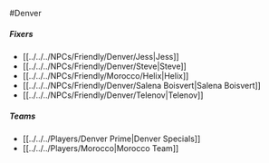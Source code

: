 #Denver
##### Fixers
- [[../../../NPCs/Friendly/Denver/Jess|Jess]]
- [[../../../NPCs/Friendly/Denver/Steve|Steve]]
- [[../../../NPCs/Friendly/Morocco/Helix|Helix]]
- [[../../../NPCs/Friendly/Denver/Salena Boisvert|Salena Boisvert]]
- [[../../../NPCs/Friendly/Denver/Telenov|Telenov]]

##### Teams
- [[../../../Players/Denver Prime|Denver Specials]]
- [[../../../Players/Morocco|Morocco Team]]